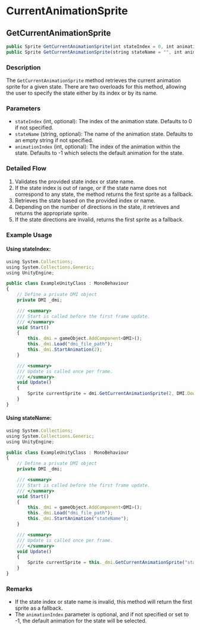 # CurrentAnimationSprite

## GetCurrentAnimationSprite
```js
public Sprite GetCurrentAnimationSprite(int stateIndex = 0, int animationIndex = -1);
public Sprite GetCurrentAnimationSprite(string stateName = "", int animationIndex = -1);
```

### Description

The `GetCurrentAnimationSprite` method retrieves the current animation sprite for a given state. There are two overloads for this method, allowing the user to specify the state either by its index or by its name.

### Parameters

- `stateIndex` (int, optional): The index of the animation state. Defaults to 0 if not specified.
- `stateName` (string, optional): The name of the animation state. Defaults to an empty string if not specified.
- `animationIndex` (int, optional): The index of the animation within the state. Defaults to -1 which selects the default animation for the state.

### Detailed Flow

1. Validates the provided state index or state name.
2. If the state index is out of range, or if the state name does not correspond to any state, the method returns the first sprite as a fallback.
3. Retrieves the state based on the provided index or name.
4. Depending on the number of directions in the state, it retrieves and returns the appropriate sprite.
5. If the state directions are invalid, returns the first sprite as a fallback.

### Example Usage

#### Using stateIndex:
```js
using System.Collections;
using System.Collections.Generic;
using UnityEngine;

public class ExampleUnityClass : MonoBehaviour
{
    // Define a private DMI object
    private DMI _dmi;

    /// <summary>
    /// Start is called before the first frame update.
    /// </summary>
    void Start()
    {
        this._dmi = gameObject.AddComponent<DMI>();
        this._dmi.Load("dmi_file_path");
        this._dmi.StartAnimation(2);
    }

    /// <summary>
    /// Update is called once per frame.
    /// </summary>
    void Update() 
    {
        Sprite currentSprite = dmi.GetCurrentAnimationSprite(2, DMI.DownDirection);
    }
}
```

#### Using stateName:
```js
using System.Collections;
using System.Collections.Generic;
using UnityEngine;

public class ExampleUnityClass : MonoBehaviour
{
    // Define a private DMI object
    private DMI _dmi;

    /// <summary>
    /// Start is called before the first frame update.
    /// </summary>
    void Start()
    {
        this._dmi = gameObject.AddComponent<DMI>();
        this._dmi.Load("dmi_file_path");
        this._dmi.StartAnimation("stateName");
    }

    /// <summary>
    /// Update is called once per frame.
    /// </summary>
    void Update() 
    {
        Sprite currentSprite = this._dmi.GetCurrentAnimationSprite("stateName", DMI.DownDirection);
    }
}
```

### Remarks

- If the state index or state name is invalid, this method will return the first sprite as a fallback.
- The `animationIndex` parameter is optional, and if not specified or set to -1, the default animation for the state will be selected.